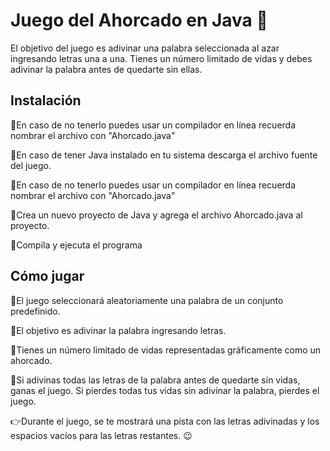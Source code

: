 # Juego del Ahorcado en Java 🌠
El objetivo del juego es adivinar una palabra seleccionada al azar ingresando letras una a una. Tienes un número limitado de vidas y debes adivinar la palabra antes de quedarte sin ellas.

## Instalación 
🔹En caso de no tenerlo puedes usar un compilador en línea recuerda nombrar el archivo con "Ahorcado.java"

🔹En caso de tener Java instalado en tu sistema descarga el archivo fuente del juego.

🔹En caso de no tenerlo puedes usar un compilador en línea recuerda nombrar el archivo con "Ahorcado.java"

🔹Crea un nuevo proyecto de Java y agrega el archivo Ahorcado.java al proyecto.

🔹Compila y ejecuta el programa 
## Cómo jugar
🔹El juego seleccionará aleatoriamente una palabra de un conjunto predefinido.

🔹El objetivo es adivinar la palabra ingresando letras.

🔹Tienes un número limitado de vidas representadas gráficamente como un ahorcado.

🔹Si adivinas todas las letras de la palabra antes de quedarte sin vidas, ganas el juego. Si pierdes todas tus vidas sin adivinar la palabra, pierdes el juego.

👉Durante el juego, se te mostrará una pista con las letras adivinadas y los espacios vacíos para las letras restantes. 😉
